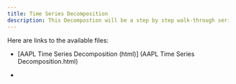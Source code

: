 ```yaml
---
title: Time Series Decomposition
description: This Decompostion will be a step by step walk-through series.
---
```

Here are links to the available files:

- [AAPL Time Series Decomposition (html)] (AAPL Time Series Decomposition.html)

-
